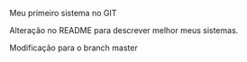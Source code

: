 Meu primeiro sistema no GIT

Alteração no README para descrever melhor meus sistemas. 

Modificação para o branch master
